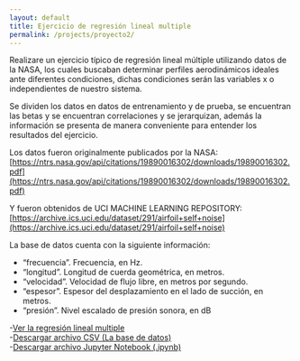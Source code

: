 ```yaml
---
layout: default
title: Ejercicio de regresión lineal multiple
permalink: /projects/proyecto2/
---
```


Realizare un ejercicio típico de regresión lineal múltiple utilizando datos de la NASA, los cuales buscaban determinar perfiles aerodinámicos ideales ante diferentes condiciones, dichas condiciones serán las variables x o independientes de nuestro sistema.   

Se dividen los datos en datos de entrenamiento y de prueba, se encuentran las betas y se encuentran correlaciones y se jerarquizan, además la información se presenta de manera conveniente para entender los resultados del ejercicio.   

Los datos fueron originalmente publicados por la NASA:    
[https://ntrs.nasa.gov/api/citations/19890016302/downloads/19890016302.pdf](https://ntrs.nasa.gov/api/citations/19890016302/downloads/19890016302.pdf)   

Y fueron obtenidos de UCI MACHINE LEARNING REPOSITORY:  
[https://archive.ics.uci.edu/dataset/291/airfoil+self+noise](https://archive.ics.uci.edu/dataset/291/airfoil+self+noise)    

La base de datos cuenta con la siguiente información:   
* “frecuencia”. Frecuencia, en Hz.  
* “longitud”. Longitud de cuerda geométrica, en metros.  
* “velocidad”. Velocidad de flujo libre, en metros por segundo.  
* “espesor”. Espesor del desplazamiento en el lado de succión, en metros.  
* “presión”. Nivel escalado de presión sonora, en dB   

-[Ver la regresión lineal multiple](RegresionMultiple.html)    
-[Descargar archivo CSV (La base de datos)](data1_3.csv)    
-[Descargar archivo Jupyter Notebook (.ipynb)](RegresionMultiple.ipynb)
